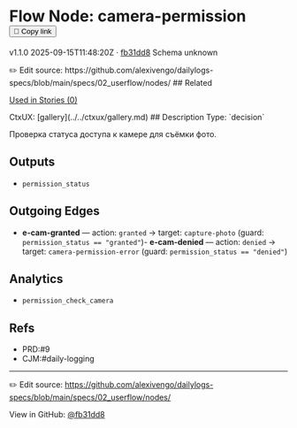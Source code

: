 
# Flow Node: camera-permission <button class="copy-link" aria-label="Copy page link" onclick="window.spechubCopyLink && window.spechubCopyLink()">🔗 Copy link</button>

<p class="badges">
  <span class="badge version">v1.1.0</span>
  <span class="badge build">2025-09-15T11:48:20Z · <a href="https://github.com/alexivengo/dailylogs-specs/commits/main" target="_blank" rel="noopener" class="sha">fb31dd8</a></span>
  <span class="badge schema unknown">Schema unknown</span>
</p>
✏️ Edit source: https://github.com/alexivengo/dailylogs-specs/blob/main/specs/02_userflow/nodes/
## Related
<p>
  <span class="chip">
    <a href="../stories/index.md#?flow=camera-permission">Used in Stories (0)</a>
  </span>
</p>
CtxUX:
<span class="chip">[gallery](../../ctxux/gallery.md)</span>
## Description
Type: `decision`

Проверка статуса доступа к камере для съёмки фото.


## Outputs
- `permission_status`

## Outgoing Edges
- **e-cam-granted** — action: `granted` → target: `capture-photo` (guard: `permission_status == "granted"`)- **e-cam-denied** — action: `denied` → target: `camera-permission-error` (guard: `permission_status == "denied"`)

## Analytics
- `permission_check_camera`

## Refs
- PRD:#9
- CJM:#daily-logging

---
✏️ Edit source: https://github.com/alexivengo/dailylogs-specs/blob/main/specs/02_userflow/nodes/

<p class="page-meta">
  View in GitHub: <a href="https://github.com/alexivengo/dailylogs-specs/commit/fb31dd8" target="_blank" rel="noopener">@fb31dd8</a></p>